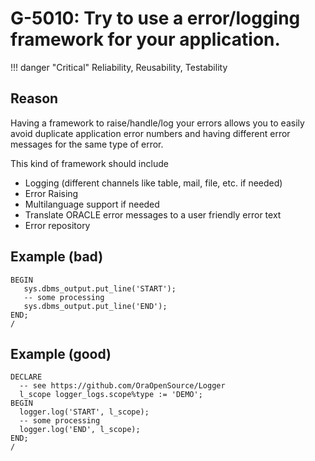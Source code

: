# G-5010: Try to use a error/logging framework for your application.

!!! danger "Critical"
    Reliability, Reusability, Testability

## Reason

Having a framework to raise/handle/log your errors allows you to easily avoid duplicate application error numbers and having different error messages for the same type of error.

This kind of framework should include

* Logging (different channels like table, mail, file, etc. if needed)
* Error Raising
* Multilanguage support if needed
* Translate ORACLE error messages to a user friendly error text
* Error repository

## Example (bad)

```
BEGIN
   sys.dbms_output.put_line('START');
   -- some processing
   sys.dbms_output.put_line('END');
END;
/
```

## Example (good)

```
DECLARE 
  -- see https://github.com/OraOpenSource/Logger
  l_scope logger_logs.scope%type := 'DEMO';
BEGIN
  logger.log('START', l_scope);
  -- some processing
  logger.log('END', l_scope);
END;
/
```